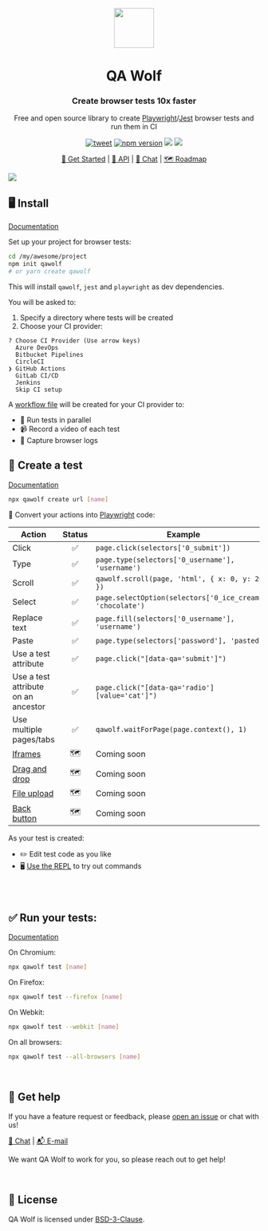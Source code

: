 <p align="center"><img src="https://docs.qawolf.com/img/logo_small.png" height="80" /></p>

<h1 align="center">QA Wolf</h1>

<h3 align="center">Create browser tests 10x faster</h3>

<p align="center">Free and open source library to create <a href="https://github.com/microsoft/playwright">Playwright</a>/<a href="https://jestjs.io">Jest</a> browser tests and run them in CI</p>

<p align="center">
<a align="center" href="https://twitter.com/intent/tweet?text=%F0%9F%90%BA+QA+Wolf%3A+Create+browser+tests+10x+faster&url=https%3A%2F%2Fgithub.com%2Fqawolf%2Fqawolf"><img src="https://img.shields.io/twitter/url/https/github.com/tterb/hyde.svg?style=social" alt="tweet" /></a>
  <a href="http://badge.fury.io/js/qawolf"><img src="https://badge.fury.io/js/qawolf.svg" alt="npm version" /></a>
  <img src="https://github.com/qawolf/qawolf/workflows/QA%20Wolf%20Linux%20Tests/badge.svg" />
  <img src="https://github.com/qawolf/qawolf/workflows/QA%20Wolf%20Windows%20Tests/badge.svg" />
</p>

<p align="center">
    <a href="https://docs.qawolf.com/docs/install">🚀 Get Started</a> |
    <a href="https://docs.qawolf.com/docs/api/table_of_contents">📖 API</a> |
    <a href="https://gitter.im/qawolf/community">👋 Chat</a> |
    <a href="https://github.com/qawolf/qawolf/projects/4">🗺️ Roadmap</a>
</p>

<img src="https://storage.googleapis.com/docs.qawolf.com/website/create.gif">

<br/>

## 🖥️ Install

[Documentation](https://docs.qawolf.com/docs/install)

Set up your project for browser tests:

```bash
cd /my/awesome/project
npm init qawolf
# or yarn create qawolf
```

This will install `qawolf`, `jest` and `playwright` as dev dependencies.

You will be asked to:

1. Specify a directory where tests will be created
2. Choose your CI provider:

```
? Choose CI Provider (Use arrow keys)
  Azure DevOps
  Bitbucket Pipelines
  CircleCI
❯ GitHub Actions
  GitLab CI/CD
  Jenkins
  Skip CI setup
```

A [workflow file](https://docs.qawolf.com/docs/run_tests_in_ci) will be created for your CI provider to:

- 🐎 Run tests in parallel
- 📹 Record a video of each test
- 📄 Capture browser logs

## 🎨 Create a test

[Documentation](https://docs.qawolf.com/docs/create_a_test)

```bash
npx qawolf create url [name]
```

💪 Convert your actions into [Playwright](https://github.com/microsoft/playwright) code:

| Action                                                       | Status | Example                                                    |
| ------------------------------------------------------------ | :----: | ---------------------------------------------------------- |
| Click                                                        |   ✅   | `page.click(selectors['0_submit'])`                        |
| Type                                                         |   ✅   | `page.type(selectors['0_username'], 'username')`           |
| Scroll                                                       |   ✅   | `qawolf.scroll(page, 'html', { x: 0, y: 200 })`            |
| Select                                                       |   ✅   | `page.selectOption(selectors['0_ice_cream'], 'chocolate')` |
| Replace text                                                 |   ✅   | `page.fill(selectors['0_username'], 'username')`           |
| Paste                                                        |   ✅   | `page.type(selectors['password'], 'pasted')`               |
| Use a test attribute                                         |   ✅   | `page.click("[data-qa='submit']")`                         |
| Use a test attribute on an ancestor                          |   ✅   | `page.click("[data-qa='radio'] [value='cat']")`            |
| Use multiple pages/tabs                                      |   ✅   | `qawolf.waitForPage(page.context(), 1)`                    |
| [Iframes](https://github.com/qawolf/qawolf/issues/279)       |   🗺️   | Coming soon                                                |
| [Drag and drop](https://github.com/qawolf/qawolf/issues/315) |   🗺️   | Coming soon                                                |
| [File upload](https://github.com/qawolf/qawolf/issues/331)   |   🗺️   | Coming soon                                                |
| [Back button](https://github.com/qawolf/qawolf/issues/438)   |   🗺️   | Coming soon                                                |

As your test is created:

- ✏️ Edit test code as you like
- 🖥️ <a href="https://docs.qawolf.com/docs/use_the_repl">Use the REPL</a> to try out commands

<br/>

<br/>

## ✅ Run your tests:

[Documentation](https://docs.qawolf.com/docs/run_tests_locally)

On Chromium:

```bash
npx qawolf test [name]
```

On Firefox:

```bash
npx qawolf test --firefox [name]
```

On Webkit:

```bash
npx qawolf test --webkit [name]
```

On all browsers:

```bash
npx qawolf test --all-browsers [name]
```

<br/>

## 🙋 Get help

If you have a feature request or feedback, please [open an issue](https://github.com/qawolf/qawolf/issues/new) or chat with us!

<p align="left">
    <a href="https://gitter.im/qawolf/community">👋 Chat</a> |
    <a href="mailto:jon@qawolf.com">📬 E-mail</a>
</p>

We want QA Wolf to work for you, so please reach out to get help!

<br/>

## 📝 License

QA Wolf is licensed under [BSD-3-Clause](https://github.com/qawolf/qawolf/blob/master/LICENSE.md).
